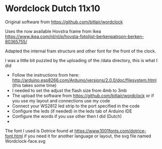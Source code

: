 # Wordclock Dutch 11x10 

Original software from https://github.com/bitlair/wordclock

Uses the now available Hovstra frame from Ikea https://www.ikea.com/nl/nl/p/hovsta-fotolijst-berkenpatroon-berken-80365755/

Adapted the internal fram structure and other font for the front of the clock.

I was a little bit puzzled by the uploading of the /data directory, this is what I did

- Follow the instructions from here: http://arduino.esp8266.com/Arduino/versions/2.0.0/doc/filesystem.html (this takes some time)
- I needed to set the adjust the flash size from 4mb to 3mb
- The upload the software from https://github.com/bitlair/wordclock or if you use my layout and connections use my code
- Connect your WS2812 led strip to the port specified in the code
- Configure the leds (if needed) in the leds tab of Arduino IDE
- Configure the words if you use other then I did (Dutch)
- 


The font I used is Dotrice found at https://www.1001fonts.com/dotrice-font.html if you need it for another language or layout, the svg file named Wordclock-face.svg



